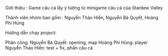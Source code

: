 Giới thiệu : Game câu cá lấy ý tưởng từ minigame câu cá của Stardew Valley

Thành viên nhóm bao gồm : Nguyễn Thảo Hiền, Nguyễn Bá Quyết, Hoàng Phi Hùng

Hướng dẫn chạy project:

Phân công:
Nguyễn Bá Quyết: opening, map
Hoàng Phi Hùng: player
Nguyễn Thảo Hiền: test + fix, phần câu cá 
